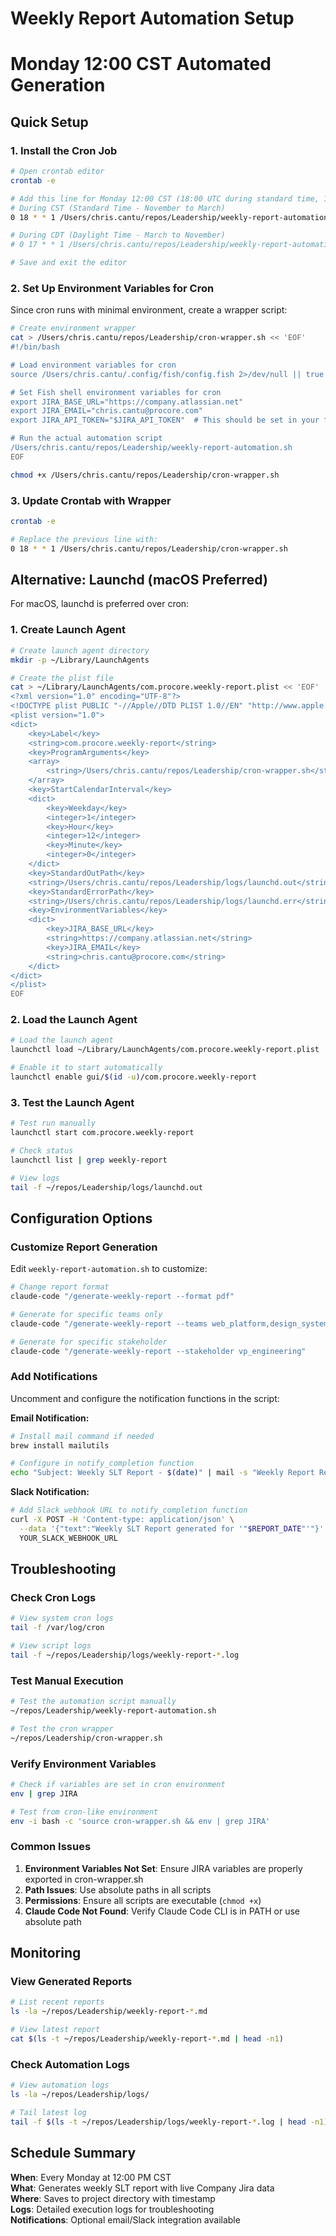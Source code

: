 # Weekly Report Automation Setup
# Monday 12:00 CST Automated Generation

## Quick Setup

### 1. Install the Cron Job

```bash
# Open crontab editor
crontab -e

# Add this line for Monday 12:00 CST (18:00 UTC during standard time, 17:00 UTC during daylight time)
# During CST (Standard Time - November to March)
0 18 * * 1 /Users/chris.cantu/repos/Leadership/weekly-report-automation.sh

# During CDT (Daylight Time - March to November) 
# 0 17 * * 1 /Users/chris.cantu/repos/Leadership/weekly-report-automation.sh

# Save and exit the editor
```

### 2. Set Up Environment Variables for Cron

Since cron runs with minimal environment, create a wrapper script:

```bash
# Create environment wrapper
cat > /Users/chris.cantu/repos/Leadership/cron-wrapper.sh << 'EOF'
#!/bin/bash

# Load environment variables for cron
source /Users/chris.cantu/.config/fish/config.fish 2>/dev/null || true

# Set Fish shell environment variables for cron
export JIRA_BASE_URL="https://company.atlassian.net"
export JIRA_EMAIL="chris.cantu@procore.com"
export JIRA_API_TOKEN="$JIRA_API_TOKEN"  # This should be set in your fish config

# Run the actual automation script
/Users/chris.cantu/repos/Leadership/weekly-report-automation.sh
EOF

chmod +x /Users/chris.cantu/repos/Leadership/cron-wrapper.sh
```

### 3. Update Crontab with Wrapper

```bash
crontab -e

# Replace the previous line with:
0 18 * * 1 /Users/chris.cantu/repos/Leadership/cron-wrapper.sh
```

## Alternative: Launchd (macOS Preferred)

For macOS, launchd is preferred over cron:

### 1. Create Launch Agent

```bash
# Create launch agent directory
mkdir -p ~/Library/LaunchAgents

# Create the plist file
cat > ~/Library/LaunchAgents/com.procore.weekly-report.plist << 'EOF'
<?xml version="1.0" encoding="UTF-8"?>
<!DOCTYPE plist PUBLIC "-//Apple//DTD PLIST 1.0//EN" "http://www.apple.com/DTDs/PropertyList-1.0.dtd">
<plist version="1.0">
<dict>
    <key>Label</key>
    <string>com.procore.weekly-report</string>
    <key>ProgramArguments</key>
    <array>
        <string>/Users/chris.cantu/repos/Leadership/cron-wrapper.sh</string>
    </array>
    <key>StartCalendarInterval</key>
    <dict>
        <key>Weekday</key>
        <integer>1</integer>
        <key>Hour</key>
        <integer>12</integer>
        <key>Minute</key>
        <integer>0</integer>
    </dict>
    <key>StandardOutPath</key>
    <string>/Users/chris.cantu/repos/Leadership/logs/launchd.out</string>
    <key>StandardErrorPath</key>
    <string>/Users/chris.cantu/repos/Leadership/logs/launchd.err</string>
    <key>EnvironmentVariables</key>
    <dict>
        <key>JIRA_BASE_URL</key>
        <string>https://company.atlassian.net</string>
        <key>JIRA_EMAIL</key>
        <string>chris.cantu@procore.com</string>
    </dict>
</dict>
</plist>
EOF
```

### 2. Load the Launch Agent

```bash
# Load the launch agent
launchctl load ~/Library/LaunchAgents/com.procore.weekly-report.plist

# Enable it to start automatically
launchctl enable gui/$(id -u)/com.procore.weekly-report
```

### 3. Test the Launch Agent

```bash
# Test run manually
launchctl start com.procore.weekly-report

# Check status
launchctl list | grep weekly-report

# View logs
tail -f ~/repos/Leadership/logs/launchd.out
```

## Configuration Options

### Customize Report Generation

Edit `weekly-report-automation.sh` to customize:

```bash
# Change report format
claude-code "/generate-weekly-report --format pdf"

# Generate for specific teams only
claude-code "/generate-weekly-report --teams web_platform,design_system"

# Generate for specific stakeholder
claude-code "/generate-weekly-report --stakeholder vp_engineering"
```

### Add Notifications

Uncomment and configure the notification functions in the script:

**Email Notification:**
```bash
# Install mail command if needed
brew install mailutils

# Configure in notify_completion function
echo "Subject: Weekly SLT Report - $(date)" | mail -s "Weekly Report Ready" your-supervisor@procore.com < "$report_file"
```

**Slack Notification:**
```bash
# Add Slack webhook URL to notify_completion function
curl -X POST -H 'Content-type: application/json' \
  --data '{"text":"Weekly SLT Report generated for '"$REPORT_DATE"'"}' \
  YOUR_SLACK_WEBHOOK_URL
```

## Troubleshooting

### Check Cron Logs
```bash
# View system cron logs
tail -f /var/log/cron

# View script logs
tail -f ~/repos/Leadership/logs/weekly-report-*.log
```

### Test Manual Execution
```bash
# Test the automation script manually
~/repos/Leadership/weekly-report-automation.sh

# Test the cron wrapper
~/repos/Leadership/cron-wrapper.sh
```

### Verify Environment Variables
```bash
# Check if variables are set in cron environment
env | grep JIRA

# Test from cron-like environment
env -i bash -c 'source cron-wrapper.sh && env | grep JIRA'
```

### Common Issues

1. **Environment Variables Not Set**: Ensure JIRA variables are properly exported in cron-wrapper.sh
2. **Path Issues**: Use absolute paths in all scripts
3. **Permissions**: Ensure all scripts are executable (`chmod +x`)
4. **Claude Code Not Found**: Verify Claude Code CLI is in PATH or use absolute path

## Monitoring

### View Generated Reports
```bash
# List recent reports
ls -la ~/repos/Leadership/weekly-report-*.md

# View latest report
cat $(ls -t ~/repos/Leadership/weekly-report-*.md | head -n1)
```

### Check Automation Logs
```bash
# View automation logs
ls -la ~/repos/Leadership/logs/

# Tail latest log
tail -f $(ls -t ~/repos/Leadership/logs/weekly-report-*.log | head -n1)
```

## Schedule Summary

**When**: Every Monday at 12:00 PM CST  
**What**: Generates weekly SLT report with live Company Jira data  
**Where**: Saves to project directory with timestamp  
**Logs**: Detailed execution logs for troubleshooting  
**Notifications**: Optional email/Slack integration available